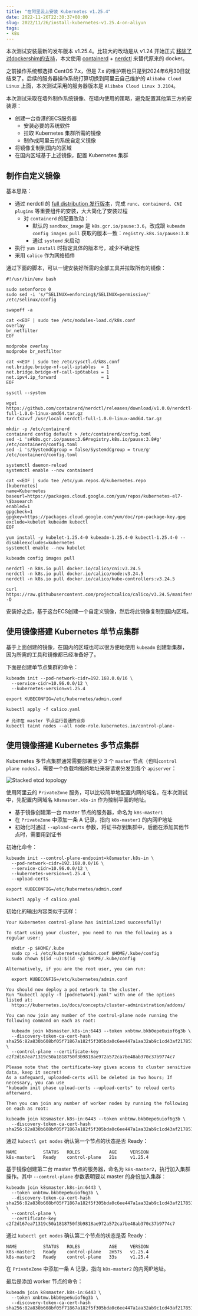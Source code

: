 ```yaml
---
title: "在阿里云上安装 Kubernetes v1.25.4"
date: 2022-11-26T22:30:37+08:00
slug: 2022/11/26/install-kubernetes-v1.25.4-on-aliyun
tags:
- k8s
---
```


本次测试安装最新的发布版本 v1.25.4。比较大的改动是从 v1.24 开始正式 [移除了对dockershim的支持](https://kubernetes.io/blog/2022/01/07/kubernetes-is-moving-on-from-dockershim/)，本文使用 [containerd](https://github.com/containerd/containerd) + [nerdctl](https://github.com/containerd/nerdctl) 来替代原来的 docker。

之前操作系统都选择 CentOS 7.x，但是 7.x 的维护期也只是到2024年6月30日就结束了。后续的服务器操作系统打算切换到阿里云自己维护的 `Alibaba Cloud Linux` 上面，本次测试采用的服务器版本是 `Alibaba Cloud Linux 3.2104`。

本次测试采取在墙外制作系统镜像、在墙内使用的策略，避免配置其他第三方的安装源：

- 创建一台香港的ECS服务器
  - 安装必要的系统软件
  - 拉取 Kubernetes 集群所需的镜像
  - 制作成阿里云的系统自定义镜像
- 将镜像复制到国内的区域
- 在国内区域基于上述镜像，配置 Kubernetes 集群

## 制作自定义镜像

基本思路：

- 通过 nerdctl 的 [full distribution 发行版本](https://github.com/containerd/nerdctl/releases)，完成 `runc`、`containerd`、`CNI plugins` 等重要组件的安装，大大简化了安装过程
  - 对 `containerd` 的配置改动：
    - 默认的 `sandbox_image` 是 `k8s.gcr.io/pause:3.6`，改成跟 `kubeadm config images pull` 获取的版本一致：`registry.k8s.io/pause:3.8`
    - 通过 `systemd` 来启动
- 执行 `yum install` 时指定具体的版本号，减少不确定性
- 采用 `calico` 作为网络插件

通过下面的脚本，可以一键安装好所需的全部工具并拉取所有的镜像：

```shell
#!/usr/bin/env bash

sudo setenforce 0
sudo sed -i 's/^SELINUX=enforcing$/SELINUX=permissive/' /etc/selinux/config

swapoff -a

cat <<EOF | sudo tee /etc/modules-load.d/k8s.conf
overlay
br_netfilter
EOF

modprobe overlay
modprobe br_netfilter

cat <<EOF | sudo tee /etc/sysctl.d/k8s.conf
net.bridge.bridge-nf-call-iptables  = 1
net.bridge.bridge-nf-call-ip6tables = 1
net.ipv4.ip_forward                 = 1
EOF

sysctl --system

wget https://github.com/containerd/nerdctl/releases/download/v1.0.0/nerdctl-full-1.0.0-linux-amd64.tar.gz
tar Cxzvvf /usr/local nerdctl-full-1.0.0-linux-amd64.tar.gz

mkdir -p /etc/containerd
containerd config default > /etc/containerd/config.toml
sed -i 's#k8s.gcr.io/pause:3.6#registry.k8s.io/pause:3.8#g' /etc/containerd/config.toml
sed -i 's/SystemdCgroup = false/SystemdCgroup = true/g' /etc/containerd/config.toml

systemctl daemon-reload
systemctl enable --now containerd

cat <<EOF | sudo tee /etc/yum.repos.d/kubernetes.repo
[kubernetes]
name=Kubernetes
baseurl=https://packages.cloud.google.com/yum/repos/kubernetes-el7-\$basearch
enabled=1
gpgcheck=1
gpgkey=https://packages.cloud.google.com/yum/doc/rpm-package-key.gpg
exclude=kubelet kubeadm kubectl
EOF

yum install -y kubelet-1.25.4-0 kubeadm-1.25.4-0 kubectl-1.25.4-0 --disableexcludes=kubernetes
systemctl enable --now kubelet

kubeadm config images pull

nerdctl -n k8s.io pull docker.io/calico/cni:v3.24.5
nerdctl -n k8s.io pull docker.io/calico/node:v3.24.5
nerdctl -n k8s.io pull docker.io/calico/kube-controllers:v3.24.5

curl https://raw.githubusercontent.com/projectcalico/calico/v3.24.5/manifests/calico.yaml -O
```

安装好之后，基于这台ECS创建一个自定义镜像，然后将此镜像复制到国内区域。

## 使用镜像搭建 Kubernetes 单节点集群

基于上面创建的镜像，在国内的区域也可以很方便地使用 `kubeadm` 创建新集群，因为所需的工具和镜像都已经准备好了。

下面是创建单节点集群的命令：

```shell
kubeadm init --pod-network-cidr=192.168.0.0/16 \
  --service-cidr=10.96.0.0/12 \
  --kubernetes-version=v1.25.4

export KUBECONFIG=/etc/kubernetes/admin.conf

kubectl apply -f calico.yaml

# 允许在 master 节点运行普通的业务
kubectl taint nodes --all node-role.kubernetes.io/control-plane-
```

## 使用镜像搭建 Kubernetes 多节点集群

Kubernetes 多节点集群通常需要部署至少 3 个 `master` 节点（也叫`control plane nodes`），需要一个负载均衡的地址来将请求分发到各个 `apiserver`：

![Stacked etcd topology](https://d33wubrfki0l68.cloudfront.net/d1411cded83856552f37911eb4522d9887ca4e83/b94b2/images/kubeadm/kubeadm-ha-topology-stacked-etcd.svg)

使用阿里云的 `PrivateZone` 服务，可以比较简单地配置内网的域名。在本次测试中，先配置内网域名 `k8smaster.k8s-in` 作为控制平面的地址。

- 基于镜像创建第一台 master 节点的服务器，命名为 `k8s-master1`
- 在 `PrivateZone` 中添加一条 A 记录，指向 `k8s-master1` 的内网IP地址
- 初始化时通过 `--upload-certs` 参数，将证书存到集群中，后面在添加其他节点时，需要用到证书

初始化命令：

```shell
kubeadm init --control-plane-endpoint=k8smaster.k8s-in \
  --pod-network-cidr=192.168.0.0/16 \
  --service-cidr=10.96.0.0/12 \
  --kubernetes-version=v1.25.4 \
  --upload-certs

export KUBECONFIG=/etc/kubernetes/admin.conf

kubectl apply -f calico.yaml
```

初始化的输出内容类似于这样：

```
Your Kubernetes control-plane has initialized successfully!

To start using your cluster, you need to run the following as a regular user:

  mkdir -p $HOME/.kube
  sudo cp -i /etc/kubernetes/admin.conf $HOME/.kube/config
  sudo chown $(id -u):$(id -g) $HOME/.kube/config

Alternatively, if you are the root user, you can run:

  export KUBECONFIG=/etc/kubernetes/admin.conf

You should now deploy a pod network to the cluster.
Run "kubectl apply -f [podnetwork].yaml" with one of the options listed at:
  https://kubernetes.io/docs/concepts/cluster-administration/addons/

You can now join any number of the control-plane node running the following command on each as root:

  kubeadm join k8smaster.k8s-in:6443 --token xnbtmw.bkb0epe6uiof6g3b \
  --discovery-token-ca-cert-hash sha256:82a830b608bf05f71867a182f5f305bda0c6ee447a1aa32ab9c1cd43af217851 \
  --control-plane --certificate-key c2f2d167ea71319c50a1818750f3b9818ae972a572ca7be48ab370c37b9774c7

Please note that the certificate-key gives access to cluster sensitive data, keep it secret!
As a safeguard, uploaded-certs will be deleted in two hours; If necessary, you can use
"kubeadm init phase upload-certs --upload-certs" to reload certs afterward.

Then you can join any number of worker nodes by running the following on each as root:

kubeadm join k8smaster.k8s-in:6443 --token xnbtmw.bkb0epe6uiof6g3b \
  --discovery-token-ca-cert-hash sha256:82a830b608bf05f71867a182f5f305bda0c6ee447a1aa32ab9c1cd43af217851
```

通过 `kubectl get nodes` 确认第一个节点的状态是否 Ready：

```
NAME          STATUS   ROLES           AGE     VERSION
k8s-master1   Ready    control-plane   21s     v1.25.4
```

基于镜像创建第二台 master 节点的服务器，命名为 `k8s-master2`，执行加入集群操作。其中 `--control-plane` 参数表明要以 master 的身份加入集群：

```shell
kubeadm join k8smaster.k8s-in:6443 \
  --token xnbtmw.bkb0epe6uiof6g3b \
  --discovery-token-ca-cert-hash sha256:82a830b608bf05f71867a182f5f305bda0c6ee447a1aa32ab9c1cd43af217851 \
  --control-plane \
  --certificate-key c2f2d167ea71319c50a1818750f3b9818ae972a572ca7be48ab370c37b9774c7
```

通过 `kubectl get nodes` 确认第二个节点的状态是否 Ready：

```
NAME          STATUS   ROLES           AGE     VERSION
k8s-master1   Ready    control-plane   2m57s   v1.25.4
k8s-master2   Ready    control-plane   33s     v1.25.4
```

在 `PrivateZone` 中添加一条 A 记录，指向 `k8s-master2` 的内网IP地址。

最后是添加 worker 节点的命令：

```shell
kubeadm join k8smaster.k8s-in:6443 \
  --token xnbtmw.bkb0epe6uiof6g3b \
  --discovery-token-ca-cert-hash sha256:82a830b608bf05f71867a182f5f305bda0c6ee447a1aa32ab9c1cd43af217851
```

